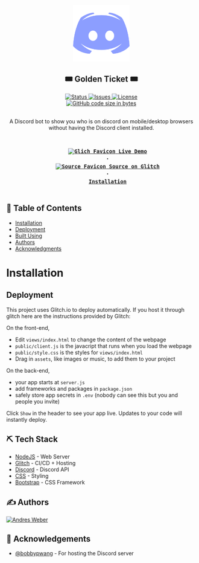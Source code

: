 <p align="center">
    <img width=150px height=150px src="https://raw.githubusercontent.com/andresmweber/goldenticket/master/docs/discord.png" alt="discord">
</p>

<h2 align="center">🎟️ Golden Ticket 🎟️</h2>

<div align="center">
    <a href="https://github.com/AndresMWeber/goldenticket">
        <img alt="Status" src="https://img.shields.io/badge/status-active-success.svg" />
    </a>
    <a href="https://github.com/AndresMWeber/goldenticket/issues">
        <img alt="Issues" src="https://img.shields.io/github/issues/andresmweber/goldenticket.svg" />
    </a>
    <a href="https://github.com/AndresMWeber/goldenticket/blob/master/LICENSE">
        <img alt="License" src="https://img.shields.io/badge/License-BSD%203--Clause-blue.svg" />
    </a>
    <br />
    <a href=".">
        <img alt="GitHub code size in bytes" src="https://img.shields.io/github/languages/code-size/andresmweber/goldenticket" />
    </a>
</div>
<br>

<p align="center"> A Discord bot to show you who is on discord on mobile/desktop browsers without having the Discord client installed.
    <br> 
</p>

<h3 align="center">
    <code>
    <a href="https://goldenticket.andresmweber.com/"><img width=14px alt="Glich Favicon" src="https://glitch.com/favicon.ico" /> Live Demo</a>
    ·
    <a href="https://glitch.com/edit/#!/goldenticket"><img width=14px alt="Source Favicon" src="https://glitch.com/favicon.ico" /> Source on Glitch</a>
    ·
    <a href="#installation">Installation</a>
    </code>
</h3>

## 📝 Table of Contents

- [Installation](#installation)
- [Deployment](#deployment)
- [Built Using](#tech)
- [Authors](#authors)
- [Acknowledgments](#acknowledgement)

# Installation

## Deployment

This project uses Glitch.io to deploy automatically.  If you host it through glitch here are the instructions provided by Glitch:

On the front-end,

- Edit `views/index.html` to change the content of the webpage
- `public/client.js` is the javacript that runs when you load the webpage
- `public/style.css` is the styles for `views/index.html`
- Drag in `assets`, like images or music, to add them to your project

On the back-end,

- your app starts at `server.js`
- add frameworks and packages in `package.json`
- safely store app secrets in `.env` (nobody can see this but you and people you invite)

Click `Show` in the header to see your app live. Updates to your code will instantly deploy.

## ⛏️ Tech Stack <a name = "tech"></a>

- [NodeJS](https://www.nodejs.org/) - Web Server
- [Glitch](https://glitch.io/) - CI/CD + Hosting
- [Discord](https://discord.com/) - Discord API
- [CSS](https://www.w3.org/Style/CSS//) - Styling
- [Bootstrap](https://www.w3.org/Style/CSS//) - CSS Framework

## ✍️ Authors <a name = "authors"></a>

<a href="https://github.com/andresmweber/">
    <img title="Andres Weber" src="https://github.com/andresmweber.png" height="50px">
</a>

## 🎉 Acknowledgements <a name = "acknowledgement"></a>

- [@bobbypwang](https://github.com/bobbypwang) - For hosting the Discord server
